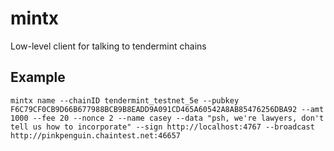 # mintx
Low-level client for talking to tendermint chains

Example
-------
```
mintx name --chainID tendermint_testnet_5e --pubkey F6C79CF0CB9D66B677988BCB9B8EADD9A091CD465A60542A8AB85476256DBA92 --amt 1000 --fee 20 --nonce 2 --name casey --data "psh, we're lawyers, don't tell us how to incorporate" --sign http://localhost:4767 --broadcast http://pinkpenguin.chaintest.net:46657 
```
